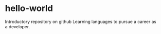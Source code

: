 # hello-world
Introductory repository on github
Learning languages to pursue a career as a developer.
